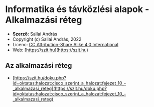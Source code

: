 # Informatika és távközlési alapok - Alkalmazási réteg

* **Szerző:** Sallai András
* Copyright (c) Sallai András, 2022
* Licenc: [CC Attribution-Share Alike 4.0 International](https://creativecommons.org/licenses/by-sa/4.0/)
* Web: [https://szit.hu](https://szit.hu)

## Az alkalmazási réteg

* [https://szit.hu/doku.php?id=oktatas:halozat:cisco_szerint_a_halozat:fejezet_10_-_alkalmazasi_reteg](https://szit.hu/doku.php?id=oktatas:halozat:cisco_szerint_a_halozat:fejezet_10_-_alkalmazasi_reteg)
